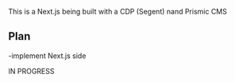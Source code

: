 This is a Next.js being built with a CDP (Segent) nand Prismic CMS

## Plan

-implement Next.js side

IN PROGRESS


